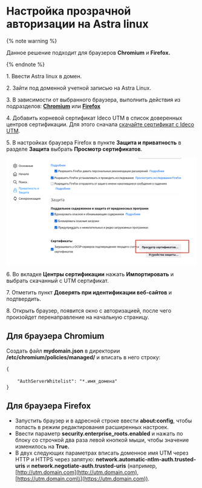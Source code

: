 # Настройка прозрачной авторизации на Astra linux

{% note warning %}

Данное решение подходит для браузеров **Chromium** и **Firefox.**

{% endnote %}

1\. Ввести Astra linux в домен.

2\. Зайти под доменной учетной записью на Astra Linux.

3\. В зависимости от выбранного браузера, выполнить действия из подразделов: [**Chromium**](./authorization-astra-linux.md#dlya-brauzera-chromium) или [**Firefox**](./authorization-astra-linux.md#dlya-brauzera-firefox)

4\. Добавить корневой сертификат Ideco UTM в список доверенных центров сертификации. Для этого сначала [скачайте сертификат с Ideco UTM](../../settings/services/certificates/).

5\. В настройках браузера Firefox в пункте **Защита и приватность** в разделе **Защита** выбрать **Просмотр сертификатов**.

![](../../../_images/firefix-sert.png)

6\. Во вкладке **Центры сертификации** нажать **Импортировать** и выбрать скачанный с UTM сертификат.

7\. Отметить пункт **Доверять при идентификации веб-сайтов** и подтвердить.

8\. Открыть браузер, появится окно с авторизацией, после чего произойдет перенаправление на начальную страницу.

## Для браузера **Chromium**
Создать файл **mydomain.json** в директории **/etc/chromium/policies/managed/** и вписать в него строку:

```
{

    "AuthServerWhitelist": "*.имя_домена"
}
```

## Для браузера **Firefox**

* Запустить браузер и в адресной строке ввести **about:config**, чтобы попасть в режим редактирования расширенных настроек.
* Ввести параметр **security.enterprise_roots.enabled** и нажать по блоку со строчкой два раза левой кнопкой мыши, чтобы значение изменилось на **True.**
* В двух следующих параметрах вписать доменное имя UTM через HTTP и HTTPS через запятую: **network.automatic-ntlm-auth.trusted-uris** и **network.negotiate-auth.trusted-uris** (например, [http://utm.domain.com](http://utm.domain.com), [https://utm.domain.com\\](https://utm.domain.com)).
